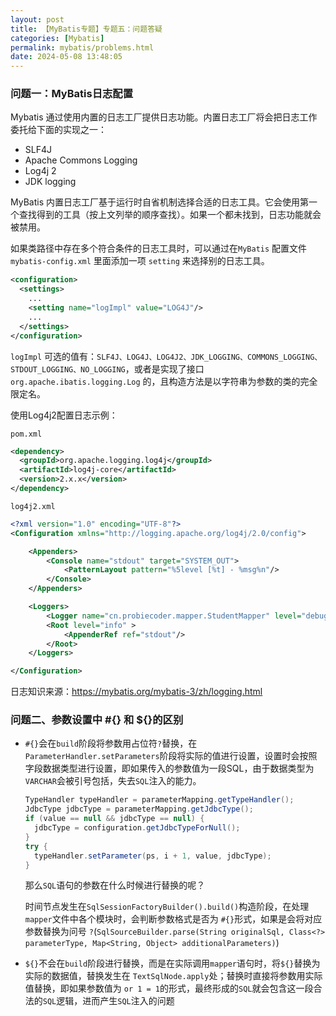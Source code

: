 ```yaml
---
layout: post
title: 【MyBatis专题】专题五：问题答疑
categories: [Mybatis]
permalink: mybatis/problems.html
date: 2024-05-08 13:48:05
---
```



### 问题一：MyBatis日志配置

Mybatis 通过使用内置的日志工厂提供日志功能。内置日志工厂将会把日志工作委托给下面的实现之一：

- SLF4J
- Apache Commons Logging
- Log4j 2
- JDK logging

MyBatis 内置日志工厂基于运行时自省机制选择合适的日志工具。它会使用第一个查找得到的工具（按上文列举的顺序查找）。如果一个都未找到，日志功能就会被禁用。



如果类路径中存在多个符合条件的日志工具时，可以通过在`MyBatis` 配置文件 `mybatis-config.xml` 里面添加一项 `setting` 来选择别的日志工具。

```xml
<configuration>
  <settings>
    ...
    <setting name="logImpl" value="LOG4J"/>
    ...
  </settings>
</configuration>
```

`logImpl` 可选的值有：`SLF4J、LOG4J、LOG4J2、JDK_LOGGING、COMMONS_LOGGING、STDOUT_LOGGING、NO_LOGGING`，或者是实现了接口 `org.apache.ibatis.logging.Log` 的，且构造方法是以字符串为参数的类的完全限定名。



使用Log4j2配置日志示例：

`pom.xml`

```xml
<dependency>
  <groupId>org.apache.logging.log4j</groupId>
  <artifactId>log4j-core</artifactId>
  <version>2.x.x</version>
</dependency>
```

`log4j2.xml`

```xml
<?xml version="1.0" encoding="UTF-8"?>
<Configuration xmlns="http://logging.apache.org/log4j/2.0/config">

    <Appenders>
        <Console name="stdout" target="SYSTEM_OUT">
            <PatternLayout pattern="%5level [%t] - %msg%n"/>
        </Console>
    </Appenders>

    <Loggers>
        <Logger name="cn.probiecoder.mapper.StudentMapper" level="debug"/>
        <Root level="info" >
            <AppenderRef ref="stdout"/>
        </Root>
    </Loggers>

</Configuration>
```

日志知识来源：https://mybatis.org/mybatis-3/zh/logging.html

### 问题二、参数设置中 #{} 和 ${}的区别

* `#{}`会在`build`阶段将参数用占位符`?`替换，在`ParameterHandler.setParameters`阶段将实际的值进行设置，设置时会按照字段数据类型进行设置，即如果传入的参数值为一段SQL，由于数据类型为`VARCHAR`会被引号包括，失去`SQL`注入的能力。

  ```java
  TypeHandler typeHandler = parameterMapping.getTypeHandler();
  JdbcType jdbcType = parameterMapping.getJdbcType();
  if (value == null && jdbcType == null) {
    jdbcType = configuration.getJdbcTypeForNull();
  }
  try {
    typeHandler.setParameter(ps, i + 1, value, jdbcType);
  }
  ```

  那么`SQL`语句的参数在什么时候进行替换的呢？

  时间节点发生在`SqlSessionFactoryBuilder().build()`构造阶段，在处理`mapper`文件中各个模块时，会判断参数格式是否为 `#{}`形式，如果是会将对应参数替换为问号 `?`(`SqlSourceBuilder.parse(String originalSql, Class<?> parameterType, Map<String, Object> additionalParameters)`) 

  

* `${}`不会在`build`阶段进行替换，而是在实际调用`mapper`语句时，将`${}`替换为实际的数据值，替换发生在 `TextSqlNode.apply`处；替换时直接将参数用实际值替换，即如果参数值为 `or 1 = 1`的形式，最终形成的`SQL`就会包含这一段合法的`SQL`逻辑，进而产生`SQL`注入的问题



